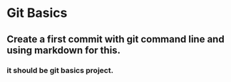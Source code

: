 # Git Basics

## Create a first commit with git command line and using markdown for this.

### it should be git basics project.
